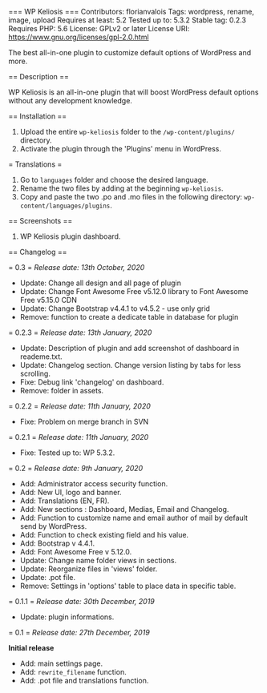 === WP Keliosis ===
Contributors: florianvalois
Tags: wordpress, rename, image, upload
Requires at least: 5.2
Tested up to: 5.3.2
Stable tag: 0.2.3
Requires PHP: 5.6
License: GPLv2 or later
License URI: https://www.gnu.org/licenses/gpl-2.0.html

The best all-in-one plugin to customize default options of WordPress and more.

== Description ==

WP Keliosis is an all-in-one plugin that will boost WordPress default options without any development knowledge.

== Installation ==

1. Upload the entire `wp-keliosis` folder to the `/wp-content/plugins/` directory.
1. Activate the plugin through the 'Plugins' menu in WordPress.

= Translations =

1. Go to `languages` folder and choose the desired language.
1. Rename the two files by adding at the beginning `wp-keliosis`.
1. Copy and paste the two .po and .mo files in the following directory: `wp-content/languages/plugins`.

== Screenshots ==

1. WP Keliosis plugin dashboard.

== Changelog ==

= 0.3 =
*Release date: 13th October, 2020*

* Update: Change all design and all page of plugin
* Update: Change Font Awesome Free v5.12.0 library to Font Awesome Free v5.15.0 CDN
* Update: Change Bootstrap v4.4.1 to v4.5.2 - use only grid
* Remove: function to create a dedicate table in database for plugin

= 0.2.3 =
*Release date: 13th January, 2020*

* Update: Description of plugin and add screenshot of dashboard in reademe.txt.
* Update: Changelog section. Change version listing by tabs for less scrolling.
* Fixe: Debug link 'changelog' on dashboard.
* Remove: folder in assets.

= 0.2.2 =
*Release date: 11th January, 2020*

* Fixe: Problem on merge branch in SVN

= 0.2.1 =
*Release date: 11th January, 2020*

* Fixe: Tested up to: WP 5.3.2.

= 0.2 =
*Release date: 9th January, 2020*

* Add: Administrator access security function.
* Add: New UI, logo and banner.
* Add: Translations (EN, FR).
* Add: New sections : Dashboard, Medias, Email and Changelog.
* Add: Function to customize name and email author of mail by default send by WordPress.
* Add: Function to check existing field and his value.
* Add: Bootstrap v 4.4.1.
* Add: Font Awesome Free v 5.12.0.
* Update: Change name folder views in sections.
* Update: Reorganize files in 'views' folder.
* Update: .pot file.
* Remove: Settings in 'options' table to place data in specific table.

= 0.1.1 =
*Release date: 30th December, 2019*

* Update: plugin informations.

= 0.1 =
*Release date: 27th December, 2019*

**Initial release**

* Add: main settings page.
* Add: `rewrite_filename` function.
* Add: .pot file and translations function.